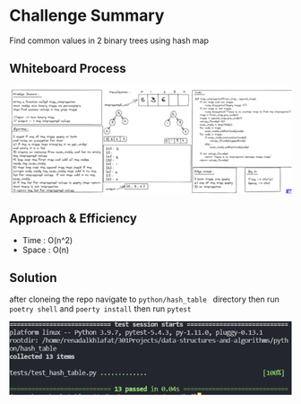 # Challenge Summary
Find common values in 2 binary trees using hash map

## Whiteboard Process
![tree_intersection](tree_intersection.png)

## Approach & Efficiency
- Time : O(n^2)
- Space : O(n)

## Solution
after cloneing the repo navigate to `python/hash_table ` directory then run `poetry shell` and `poerty install` then run `pytest`


![tree_intersection_test](tree_intersection_test.png)

